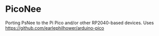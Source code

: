 # PicoNee
Porting PsNee to the Pi Pico and/or other RP2040-based devices.
Uses https://github.com/earlephilhower/arduino-pico
